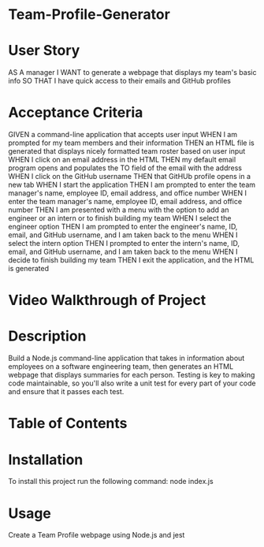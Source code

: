 # Team-Profile-Generator

# User Story 

AS A manager 
I WANT to generate a webpage that displays my team's basic info
SO THAT I have quick access to their emails and GitHub profiles

# Acceptance Criteria 

GIVEN a command-line application that accepts user input 
WHEN I am prompted for my team members and their information
THEN an HTML file is generated that displays nicely formatted team roster based on user input
WHEN I click on an email address in the HTML
THEN my default email program opens and populates the TO field of the email with the address
WHEN I click on the GitHub username
THEN that GitHUb profile opens in a new tab
WHEN I start the application 
THEN I am prompted to enter the team manager's name, employee ID, email address, and office number
WHEN I enter the team manager's name, employee ID, email address, and office number
THEN I am presented with a menu with the option to add an engineer or an intern or to finish building my team
WHEN I select the engineer option
THEN I am prompted to enter the engineer's name, ID, email, and GitHub username, and I am taken back to the menu
WHEN I select the intern option
THEN I prompted to enter the intern's name, ID, email, and GitHub username, and I am taken back to the menu
WHEN I decide to finish building my team
THEN I exit the application, and the HTML is generated

# Video Walkthrough of Project

# Description

Build a Node.js command-line application that takes in information about employees on a software engineering team, then generates an HTML webpage that displays summaries for each person. Testing is key to making code maintainable, so you'll also write a unit test for every part of your code and ensure that it passes each test.

# Table of Contents

# Installation

To install this project run the following command:
node index.js

# Usage

Create a Team Profile webpage using Node.js and jest